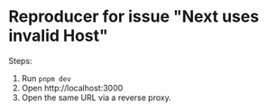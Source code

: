 # Reproducer for issue "Next uses invalid Host"

Steps:

1. Run `pnpm dev`
2. Open http://localhost:3000
3. Open the same URL via a reverse proxy.
